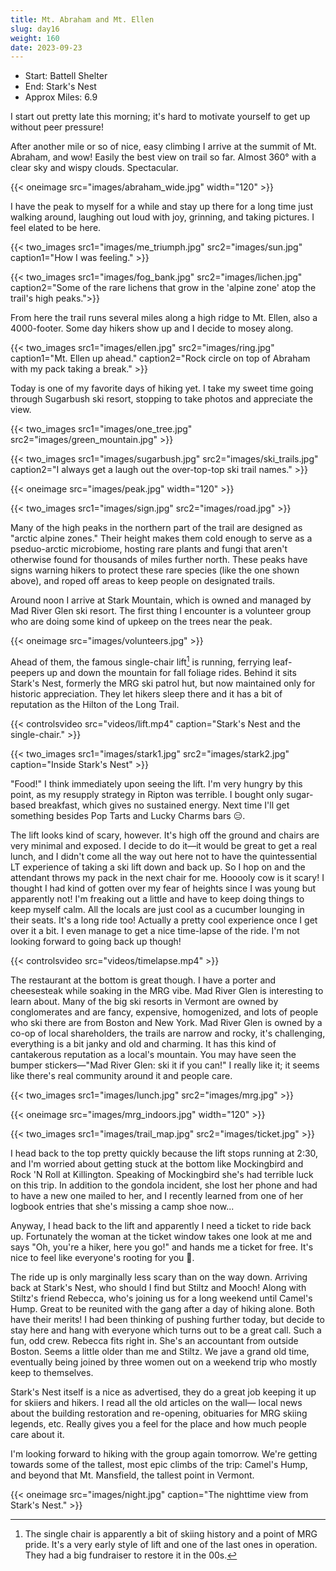 ```yaml
---
title: Mt. Abraham and Mt. Ellen
slug: day16
weight: 160
date: 2023-09-23
---
```


- Start: Battell Shelter
- End: Stark's Nest
- Approx Miles: 6.9

I start out pretty late this morning; it's hard to motivate yourself to get up without peer pressure!

After another mile or so of nice, easy climbing I arrive at the summit of Mt. Abraham, and wow! Easily the best view on trail so far. Almost 360° with a clear sky and wispy clouds. Spectacular.

{{< oneimage src="images/abraham_wide.jpg" width="120" >}}

I have the peak to myself for a while and stay up there for a long time just walking around, laughing out loud with joy, grinning, and taking pictures. I feel elated to be here.

{{< two_images src1="images/me_triumph.jpg" src2="images/sun.jpg" caption1="How I was feeling." >}}

{{< two_images src1="images/fog_bank.jpg" src2="images/lichen.jpg" caption2="Some of the rare lichens that grow in the 'alpine zone' atop the trail's high peaks.">}}

From here the trail runs several miles along a high ridge to Mt. Ellen, also a 4000-footer. Some day hikers show up and I decide to mosey along.

{{< two_images src1="images/ellen.jpg" src2="images/ring.jpg" caption1="Mt. Ellen up ahead." caption2="Rock circle on top of Abraham with my pack taking a break." >}}

Today is one of my favorite days of hiking yet. I take my sweet time going through Sugarbush ski resort, stopping to take photos and appreciate the view.

{{< two_images src1="images/one_tree.jpg" src2="images/green_mountain.jpg" >}}

{{< two_images src1="images/sugarbush.jpg" src2="images/ski_trails.jpg" caption2="I always get a laugh out the over-top-top ski trail names." >}}

{{< oneimage src="images/peak.jpg" width="120" >}}

{{< two_images src1="images/sign.jpg" src2="images/road.jpg" >}}

Many of the high peaks in the northern part of the trail are designed as "arctic alpine zones." Their height makes them cold enough to serve as a pseduo-arctic microbiome, hosting rare plants and fungi that aren't otherwise found for thousands of miles further north. These peaks have signs warning hikers to protect these rare species (like the one shown above), and roped off areas to keep people on designated trails.

Around noon I arrive at Stark Mountain, which is owned and managed by Mad River Glen ski resort. The first thing I encounter is a volunteer group who are doing some kind of upkeep on the trees near the peak.

{{< oneimage src="images/volunteers.jpg" >}}

Ahead of them, the famous single-chair lift[^1] is running, ferrying leaf-peepers up and down the mountain for fall foliage rides. Behind it sits Stark's Nest, formerly the MRG ski patrol hut, but now maintained only for historic appreciation. They let hikers sleep there and it has a bit of reputation as the Hilton of the Long Trail.

{{< controlsvideo src="videos/lift.mp4" caption="Stark's Nest and the single-chair." >}}

{{< two_images src1="images/stark1.jpg" src2="images/stark2.jpg" caption="Inside Stark's Nest" >}}

"Food!" I think immediately upon seeing the lift. I'm very hungry by this point, as my resupply strategy in Ripton was terrible. I bought only sugar-based breakfast, which gives no sustained energy. Next time I'll get something besides Pop Tarts and Lucky Charms bars 😑.

The lift looks kind of scary, however. It's high off the ground and chairs are very minimal and exposed. I decide to do it—it would be great to get a real lunch, and I didn't come all the way out here not to have the quintessential LT experience of taking a ski lift down and back up. So I hop on and the attendant throws my pack in the next chair for me. Hooooly cow is it scary! I thought I had kind of gotten over my fear of heights since I was young but apparently not! I'm freaking out a little and have to keep doing things to keep myself calm. All the locals are just cool as a cucumber lounging in their seats. It's a long ride too! Actually a pretty cool experience once I get over it a bit. I even manage to get a nice time-lapse of the ride. I'm not looking forward to going back up though!

{{< controlsvideo src="videos/timelapse.mp4" >}}

The restaurant at the bottom is great though. I have a porter and cheesesteak while soaking in the MRG vibe. Mad River Glen is interesting to learn about. Many of the big ski resorts in Vermont are owned by conglomerates and are fancy, expensive, homogenized, and lots of people who ski there are from Boston and New York. Mad River Glen is owned by a co-op of local shareholders, the trails are narrow and rocky, it's challenging, everything is a bit janky and old and charming. It has this kind of cantakerous reputation as a local's mountain. You may have seen the bumper stickers—"Mad River Glen: ski it if you can!" I really like it; it seems like there's real community around it and people care.

{{< two_images src1="images/lunch.jpg" src2="images/mrg.jpg" >}}

{{< oneimage src="images/mrg_indoors.jpg" width="120" >}}

{{< two_images src1="images/trail_map.jpg" src2="images/ticket.jpg" >}}

I head back to the top pretty quickly because the lift stops running at 2:30, and I'm worried about getting stuck at the bottom like Mockingbird and Rock 'N Roll at Killington. Speaking of Mockingbird she's had terrible luck on this trip. In addition to the gondola incident, she lost her phone and had to have a new one mailed to her, and I recently learned from one of her logbook entries that she's missing a camp shoe now...

Anyway, I head back to the lift and apparently I need a ticket to ride back up. Fortunately the woman at the ticket window takes one look at me and says "Oh, you're a hiker, here you go!" and hands me a ticket for free. It's nice to feel like everyone's rooting for you 🙂.

The ride up is only marginally less scary than on the way down. Arriving back at Stark's Nest, who should I find but Stiltz and Mooch! Along with Stiltz's friend Rebecca, who's joining us for a long weekend until Camel's Hump. Great to be reunited with the gang after a day of hiking alone. Both have their merits! I had been thinking of pushing further today, but decide to stay here and hang with everyone which turns out to be a great call. Such a fun, odd crew. Rebecca fits right in. She's an accountant from outside Boston. Seems a little older than me and Stiltz. We jave a grand old time, eventually being joined by three women out on a weekend trip who mostly keep to themselves.

Stark's Nest itself is a nice as advertised, they do a great job keeping it up for skiiers and hikers. I read all the old articles on the wall— local news about the building restoration and re-opening, obituaries for MRG skiing legends, etc. Really gives you a feel for the place and how much people care about it.

I'm looking forward to hiking with the group again tomorrow. We're getting towards some of the tallest, most epic climbs of the trip: Camel's Hump, and beyond that Mt. Mansfield, the tallest point in Vermont.

{{< oneimage src="images/night.jpg" caption="The nighttime view from Stark's Nest." >}}


[^1]: The single chair is apparently a bit of skiing history and a point of MRG pride. It's a very early style of lift and one of the last ones in operation. They had a big fundraiser to restore it in the 00s.
